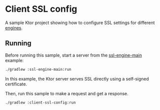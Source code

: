# Client SSL config

A sample Ktor project showing how to configure SSL settings for different [engines](https://ktor.io/docs/http-client-engines.html).

## Running

Before running this sample, start a server from the [ssl-engine-main](../ssl-engine-main) example:
```bash
./gradlew :ssl-engine-main:run
```

In this example, the Ktor server serves SSL directly using a self-signed certificate.

Then, run this sample to make a request and get a response.

```bash
./gradlew :client-ssl-config:run
```
